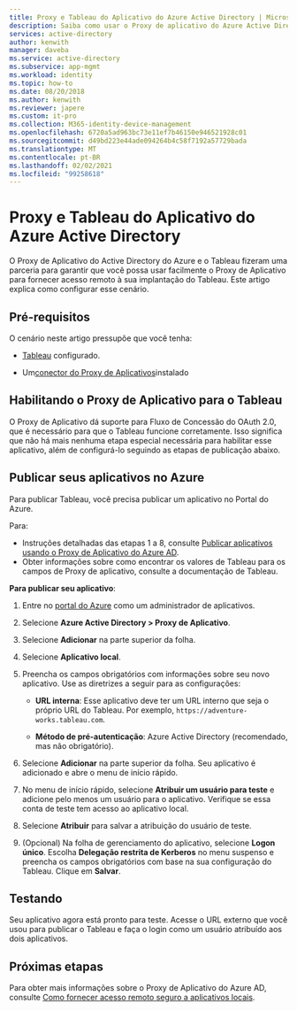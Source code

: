 ```yaml
---
title: Proxy e Tableau do Aplicativo do Azure Active Directory | Microsoft Docs
description: Saiba como usar o Proxy de aplicativo do Azure Active Directory (AD do Azure) para fornecer acesso remoto para sua implantação Tableau.
services: active-directory
author: kenwith
manager: daveba
ms.service: active-directory
ms.subservice: app-mgmt
ms.workload: identity
ms.topic: how-to
ms.date: 08/20/2018
ms.author: kenwith
ms.reviewer: japere
ms.custom: it-pro
ms.collection: M365-identity-device-management
ms.openlocfilehash: 6720a5ad963bc73e11ef7b46150e946521928c01
ms.sourcegitcommit: d49bd223e44ade094264b4c58f7192a57729bada
ms.translationtype: MT
ms.contentlocale: pt-BR
ms.lasthandoff: 02/02/2021
ms.locfileid: "99258618"
---
```

# <a name="azure-active-directory-application-proxy-and-tableau"></a>Proxy e Tableau do Aplicativo do Azure Active Directory 

O Proxy de Aplicativo do Active Directory do Azure e o Tableau fizeram uma parceria para garantir que você possa usar facilmente o Proxy de Aplicativo para fornecer acesso remoto à sua implantação do Tableau. Este artigo explica como configurar esse cenário.  

## <a name="prerequisites"></a>Pré-requisitos 

O cenário neste artigo pressupõe que você tenha:

- [Tableau](https://onlinehelp.tableau.com/current/server/en-us/proxy.htm#azure) configurado. 

- Um[conector do Proxy de Aplicativos](application-proxy-add-on-premises-application.md)instalado 

 
## <a name="enabling-application-proxy-for-tableau"></a>Habilitando o Proxy de Aplicativo para o Tableau 

O Proxy de Aplicativo dá suporte para Fluxo de Concessão do OAuth 2.0, que é necessário para que o Tableau funcione corretamente. Isso significa que não há mais nenhuma etapa especial necessária para habilitar esse aplicativo, além de configurá-lo seguindo as etapas de publicação abaixo.


## <a name="publish-your-applications-in-azure"></a>Publicar seus aplicativos no Azure 

Para publicar Tableau, você precisa publicar um aplicativo no Portal do Azure.

Para:

- Instruções detalhadas das etapas 1 a 8, consulte [Publicar aplicativos usando o Proxy de Aplicativo do Azure AD](application-proxy-add-on-premises-application.md). 
- Obter informações sobre como encontrar os valores de Tableau para os campos de Proxy de aplicativo, consulte a documentação de Tableau.  

**Para publicar seu aplicativo**: 


1. Entre no [portal do Azure](https://portal.azure.com) como um administrador de aplicativos. 

2. Selecione **Azure Active Directory > Proxy de Aplicativo**. 

3. Selecione **Adicionar** na parte superior da folha. 

4. Selecione **Aplicativo local**. 

5. Preencha os campos obrigatórios com informações sobre seu novo aplicativo. Use as diretrizes a seguir para as configurações: 

    - **URL interna**: Esse aplicativo deve ter um URL interno que seja o próprio URL do Tableau. Por exemplo, `https://adventure-works.tableau.com`. 

    - **Método de pré-autenticação**: Azure Active Directory (recomendado, mas não obrigatório). 

6. Selecione **Adicionar** na parte superior da folha. Seu aplicativo é adicionado e abre o menu de início rápido. 

7. No menu de início rápido, selecione **Atribuir um usuário para teste** e adicione pelo menos um usuário para o aplicativo. Verifique se essa conta de teste tem acesso ao aplicativo local. 

8. Selecione **Atribuir** para salvar a atribuição do usuário de teste. 

9. (Opcional) Na folha de gerenciamento do aplicativo, selecione **Logon único**. Escolha **Delegação restrita de Kerberos** no menu suspenso e preencha os campos obrigatórios com base na sua configuração do Tableau. Clique em **Salvar**. 

 

## <a name="testing"></a>Testando 

Seu aplicativo agora está pronto para teste. Acesse o URL externo que você usou para publicar o Tableau e faça o login como um usuário atribuído aos dois aplicativos.



## <a name="next-steps"></a>Próximas etapas

Para obter mais informações sobre o Proxy de Aplicativo do Azure AD, consulte [Como fornecer acesso remoto seguro a aplicativos locais](application-proxy.md).

